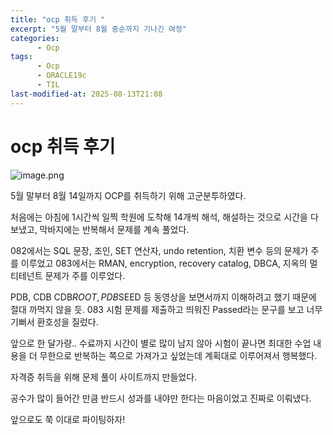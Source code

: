 ```yaml
---
title: "ocp 취득 후기 "
excerpt: "5월 말부터 8월 중순까지 기나긴 여정"
categories:
      - Ocp
tags:
      - Ocp   
      - ORACLE19c
      - TIL
last-modified-at: 2025-08-13T21:08
---
```


# ocp 취득 후기

![image.png](image.png)

5월 말부터 8월 14일까지 OCP를 취득하기 위해 고군분투하였다.

처음에는 아침에 1시간씩 일찍 학원에 도착해 14개씩 해석, 해설하는 것으로 시간을 다 보냈고, 막바지에는 반복해서 문제를 계속 풀었다.

 082에서는 SQL 문장, 조인, SET 연산자, undo retention, 치환 변수 등의 문제가 주를 이루었고 083에서는 RMAN, encryption, recovery catalog, DBCA,  지옥의 멀티테넌트 문제가 주를 이루었다. 

PDB, CDB CDB$ROOT, PDB$SEED 등 동영상을 보면서까지 이해하려고 했기 때문에 절대 까먹지 않을 듯. 083 시험 문제를 제출하고 띄워진 Passed라는 문구를 보고 너무 기뻐서 환호성을 질렀다. 

앞으로 한 달가량.. 수료까지 시간이 별로 많이 남지 않아 시험이 끝나면 최대한 수업 내용을 더 무한으로 반복하는 쪽으로 가져가고 싶었는데 계획대로 이루어져서 행복했다.

자격증 취득을 위해 문제 풀이 사이트까지 만들었다.

공수가 많이 들어간 만큼 반드시 성과를 내야만 한다는 마음이었고 진짜로 이뤄냈다.

앞으로도 쭉 이대로 파이팅하자!
